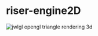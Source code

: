 ﻿# riser-engine2D
![jwlgl opengl triangle rendering 3d](https://github.com/chauhansumitdev/riser-engine2D/assets/103536827/08d58117-a81e-43cb-b05c-2a53894f50d1)
